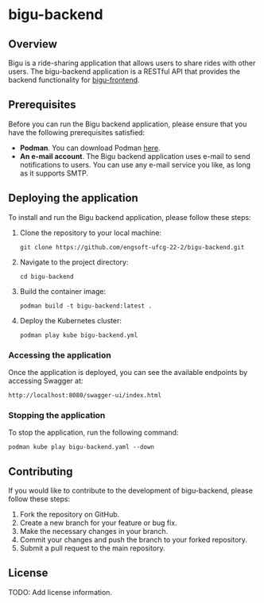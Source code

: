 # bigu-backend

## Overview
Bigu is a ride-sharing application that allows users to share rides with other users. The bigu-backend application is a RESTful API that provides the backend functionality for 
[bigu-frontend](http://github.com/engsoft-ufcg-22-2/bigu-frontend).

## Prerequisites
Before you can run the Bigu backend application, please ensure that you have the following prerequisites satisfied:

- **Podman**. You can download Podman [here](https://podman.io). 
- **An e-mail account**. The Bigu backend application uses e-mail to send notifications to users. You can use any e-mail service you like, as long as it supports SMTP.

## Deploying the application
To install and run the Bigu backend application, please follow these steps:

1. Clone the repository to your local machine:
   ```
   git clone https://github.com/engsoft-ufcg-22-2/bigu-backend.git
   ```
2. Navigate to the project directory:
   ```
   cd bigu-backend
   ```
3. Build the container image:
   ```
   podman build -t bigu-backend:latest .
   ```
4. Deploy the Kubernetes cluster:
   ```
   podman play kube bigu-backend.yml
   ```
   
### Accessing the application
Once the application is deployed, you can see the available endpoints by accessing Swagger at:
```
http://localhost:8080/swagger-ui/index.html
```

### Stopping the application
To stop the application, run the following command:
```
podman kube play bigu-backend.yaml --down
```

## Contributing
If you would like to contribute to the development of bigu-backend, please follow these steps:

1. Fork the repository on GitHub.
2. Create a new branch for your feature or bug fix.
3. Make the necessary changes in your branch.
4. Commit your changes and push the branch to your forked repository.
5. Submit a pull request to the main repository.

## License
TODO: Add license information.